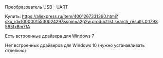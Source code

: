 
Преобразователь USB - UART

Купить:
https://aliexpress.ru/item/4001267331390.html?sku_id=10000015530024297&spm=a2g2w.productlist.search_results.0.1793585fxBm7fA

Есть встроенные драйвера для Windows 7

Нет встроенных драйверов для Windows 10 (нужно устанавливать отдельно)